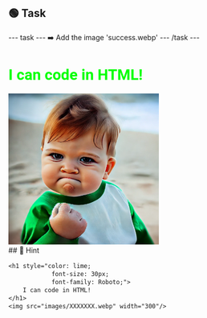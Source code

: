 <h2 class="c-project-heading--task">🟢 Task</h2>
--- task ---
➡️ Add the image 'success.webp'
--- /task ---

<h1 style="color: lime; 
            font-size: 30px; 
            font-family: Roboto;">
    I can code in HTML!
</h1>
<img src="images/success.webp" width="300"/>

<div class="c-project-callout c-project-callout--tip">
## 👀 Hint 

<div class="c-project-code">

```
<h1 style="color: lime; 
            font-size: 30px; 
            font-family: Roboto;">
    I can code in HTML!
</h1>
<img src="images/XXXXXXX.webp" width="300"/>
```
</div>
